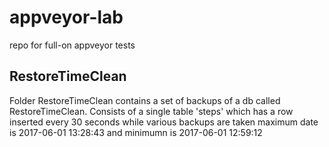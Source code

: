 # appveyor-lab
repo for full-on appveyor tests

## RestoreTimeClean ##
Folder RestoreTimeClean contains a set of backups of a db called RestoreTimeClean.
Consists of a single table 'steps' which has a row inserted every 30 seconds while various backups are taken
maximum date is 2017-06-01 13:28:43 and minimumn is 2017-06-01 12:59:12
